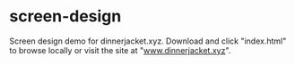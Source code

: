 # screen-design
Screen design demo for dinnerjacket.xyz. Download and click "index.html" to browse locally or visit the site at "www.dinnerjacket.xyz".
